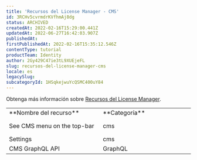 ```yaml
---
title: 'Recursos del License Manager - CMS'
id: 3RCHv5cvrmdrKVfhmAj8dg
status: ARCHIVED
createdAt: 2022-02-16T15:29:00.441Z
updatedAt: 2022-06-27T16:42:03.907Z
publishedAt: 
firstPublishedAt: 2022-02-16T15:35:12.546Z
contentType: tutorial
productTeam: Identity
author: 2Gy429C47ie3tL9XUEjeFL
slug: recursos-del-license-manager-cms
locale: es
legacySlug: 
subcategoryId: 1HSqkejwuYcQSMC400uY84
---
```


Obtenga más información sobre [Recursos del License Manager](https://help.vtex.com/es/tutorial/license-manager-resources--3q6ztrC8YynQf6rdc6euk3#).

<table class="w-100 center mv7 bb b--gray" style="border-spacing: 0px; border-collapse: collapse;">
  <tr class="bb b--muted-3">
   <td class="t-body pa5" style="min-width: 15rem;">**Nombre del recurso**

   </td>
   <td class="t-body pa5" style="min-width: 15rem;">**Categoría**

   </td>
   <td class="t-body pa5" style="min-width: 15rem;">**Descripción**

   </td>
  </tr>
  <tr class="bb b--muted-3">
   <td class="t-body pa5" style="min-width: 15rem;">See CMS menu on the top-bar

   </td>
   <td class="t-body pa5" style="min-width: 15rem;">cms

   </td>
   <td class="t-body pa5" style="min-width: 15rem;">Ver el menú CMS en la barra superior.

   </td>
  </tr>
  <tr class="bb b--muted-3">
   <td class="t-body pa5" style="min-width: 15rem;">Settings

   </td>
   <td class="t-body pa5" style="min-width: 15rem;">cms

   </td>
   <td class="t-body pa5" style="min-width: 15rem;">Editar configuraciones CMS.

   </td>
  </tr>
  <tr class="bb b--muted-3">
   <td class="t-body pa5" style="min-width: 15rem;">CMS GraphQL API

   </td>
   <td class="t-body pa5" style="min-width: 15rem;">GraphQL

   </td>
   <td class="t-body pa5" style="min-width: 15rem;">Utilice la API VTEX IO CMS.

   </td>
  </tr>

